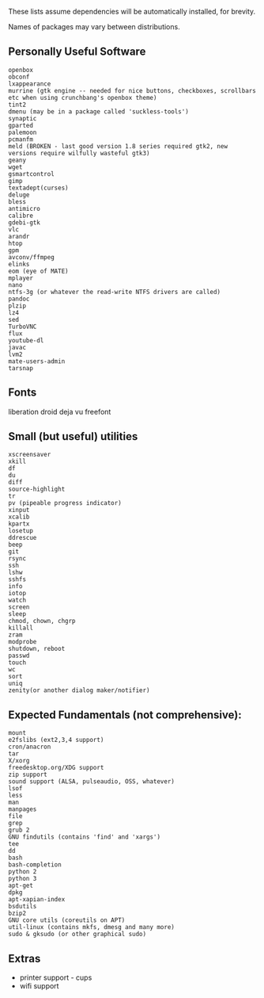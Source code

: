 These lists assume dependencies will be automatically installed, for brevity.

Names of packages may vary between distributions.


Personally Useful Software
-----

```
openbox
obconf
lxappearance
murrine (gtk engine -- needed for nice buttons, checkboxes, scrollbars etc when using crunchbang's openbox theme)
tint2
dmenu (may be in a package called 'suckless-tools')
synaptic
gparted
palemoon
pcmanfm
meld (BROKEN - last good version 1.8 series required gtk2, new versions require wilfully wasteful gtk3)
geany
wget
gsmartcontrol
gimp
textadept(curses)
deluge
bless
antimicro
calibre
gdebi-gtk
vlc
arandr
htop
gpm
avconv/ffmpeg
elinks
eom (eye of MATE)
mplayer
nano
ntfs-3g (or whatever the read-write NTFS drivers are called)
pandoc
plzip
lz4
sed
TurboVNC
flux
youtube-dl
javac
lvm2
mate-users-admin
tarsnap
```

Fonts
----
liberation
droid
deja vu
freefont

Small (but useful) utilities
----

```
xscreensaver
xkill
df
du
diff
source-highlight
tr
pv (pipeable progress indicator)
xinput
xcalib
kpartx
losetup
ddrescue
beep
git
rsync
ssh
lshw
sshfs
info
iotop
watch
screen
sleep
chmod, chown, chgrp
killall
zram
modprobe
shutdown, reboot
passwd
touch
wc
sort
uniq
zenity(or another dialog maker/notifier)
```

Expected Fundamentals (not comprehensive):
---

```
mount
e2fslibs (ext2,3,4 support)
cron/anacron
tar
X/xorg
freedesktop.org/XDG support
zip support
sound support (ALSA, pulseaudio, OSS, whatever)
lsof
less
man
manpages
file
grep
grub 2
GNU findutils (contains 'find' and 'xargs')
tee
dd
bash
bash-completion
python 2
python 3
apt-get
dpkg
apt-xapian-index
bsdutils
bzip2
GNU core utils (coreutils on APT)
util-linux (contains mkfs, dmesg and many more)
sudo & gksudo (or other graphical sudo)
```

Extras
----


* printer support - cups
* wifi support

